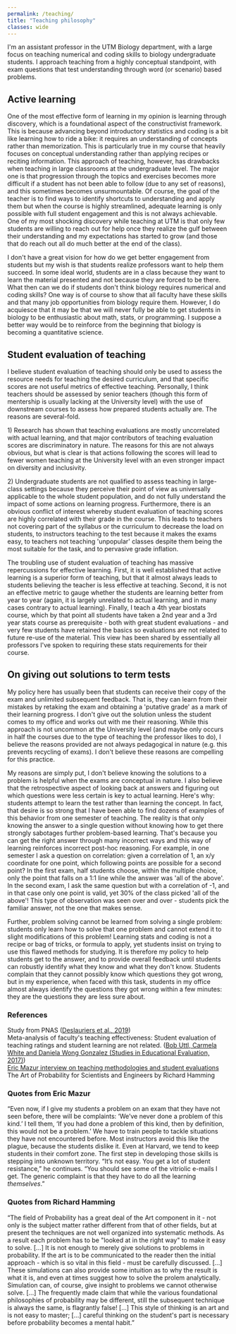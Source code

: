 ```yaml
---
permalink: /teaching/
title: "Teaching philosophy"
classes: wide
---
```

I'm an assistant professor in the UTM Biology department, with a large focus on teaching numerical and coding skills to biology undergraduate students. I approach teaching from a highly conceptual standpoint, with exam questions that test understanding through word (or scenario) based problems. <br>
<h2>Active learning</h2>
One of the most effective form of learning in my opinion is learning through discovery, which is a foundational aspect of the constructivist framework. This is because advancing beyond introductory statistics and coding is a bit like learning how to ride a bike: it requires an understanding of concepts rather than memorization. This is particularly true in my course that heavily focuses on conceptual understanding rather than applying recipes or reciting information. This approach of teaching, however, has drawbacks when teaching in large classrooms at the undergraduate level. The major one is that progression through the topics and exercises becomes more difficult if a student has not been able to follow (due to any set of reasons), and this sometimes becomes unsurmountable. Of course, the goal of the teacher is to find ways to identify shortcuts to understanding and apply them but when the course is highly streamlined, adequate learning is only possible with full student engagement and this is not always achievable. One of my most shocking discovery while teaching at UTM is that only few students are willing to reach out for help once they realize the gulf between their understanding and my expectations has started to grow (and those that do reach out all do much better at the end of the class).

I don't have a great vision for how do we get better engagement from students but my wish is that students realize professors want to help them succeed. In some ideal world, students are in a class because they want to learn the material presented and not because they are forced to be there. What then can we do if students don't think biology requires numerical and coding skills? One way is of course to show that all faculty have these skills and that many job opportunities from biology require them. However, I do acquiesce that it may be that we will never fully be able to get students in biology to be enthusiastic about math, stats, or programming. I suppose a better way would be to reinforce from the beginning that biology is becoming a quantitative science.

<h2>Student evaluation of teaching</h2>
I believe student evaluation of teaching should only be used to assess the resource needs for teaching the desired curriculum, and that specific scores are not useful metrics of effective teaching. Personally, I think teachers should be assessed by senior teachers (though this form of mentership is usually lacking at the University level) with the use of downstream courses to assess how prepared students actually are. The reasons are several-fold.<br>
<p>
1) Research has shown that teaching evaluations are mostly uncorrelated with actual learning, and that major contributors of teaching evaluation scores are discriminatory in nature. The reasons for this are not always obvious, but what is clear is that actions following the scores will lead to fewer women teaching at the University level with an even stronger impact on diversity and inclusivity. 
<p>    
2) Undergraduate students are not qualified to assess teaching in large-class settings because they perceive their point of view as universally applicable to the whole student population, and do not fully understand the impact of some actions on learning progress. Furthermore, there is an obvious conflict of interest whereby student evaluation of teaching scores are highly correlated with their grade in the course. This leads to teachers not covering part of the syllabus or the curriculum to decrease the load on students, to instructors teaching to the test because it makes the exams easy, to teachers not teaching 'unpopular' classes despite them being the most suitable for the task, and to pervasive grade inflation.
<p>    
The troubling use of student evaluation of teaching has massive repercussions for effective learning. First, it is well established that active learning is a superior form of teaching, but that it almost always leads to students believing the teacher is less effective at teaching. Second, it is not an effective metric to gauge whether the students are learning better from year to year (again, it is largely unrelated to actual learning, and in many cases contrary to actual learning). Finally, I teach a 4th year biostats course, which by that point all students have taken a 2nd year and a 3rd year stats course as prerequisite - both with great student evaluations - and very few students have retained the basics so evaluations are not related to future re-use of the material. This view has been shared by essentially all professors I've spoken to requiring these stats requirements for their course.

<h2>On giving out solutions to term tests</h2>
My policy here has usually been that students can receive their copy of the exam and unlimited subsequent feedback. That is, they can learn from their mistakes by retaking the exam and obtaining a 'putative grade' as a mark of their learning progress. I don't give out the solution unless the student comes to my office and works out with me their reasoning. While this approach is not uncommon at the University level (and maybe only occurs in half the courses due to the type of teaching the professor likes to do), I believe the reasons provided are not always pedagogical in nature (e.g. this prevents recycling of exams). I don't believe these reasons are compelling for this practice.
<p>
My reasons are simply put, I don't believe knowing the solutions to a problem is helpful when the exams are conceptual in nature. I also believe that the retrospective aspect of looking back at answers and figuring out which questions were less certain is key to actual learning. Here's why: students attempt to learn the test rather than learning the concept. In fact, that desire is so strong that I have been able to find dozens of examples of this behavior from one semester of teaching. The reality is that only knowing the answer to a single question without knowing how to get there strongly sabotages further problem-based learning. That's because you can get the right answer through many incorrect ways and this way of learning reinforces incorrect post-hoc reasoning. For example, in one semester I ask a question on correlation: given a correlation of 1, an x/y coordinate for one point, which following points are possible for a second point? In the first exam, half students choose, within the multiple choice, only the point that falls on a 1:1 line while the answer was 'all of the above'. In the second exam, I ask the same question but with a correlation of -1, and in that case only one point is valid, yet 30% of the class picked 'all of the above'! This type of observation was seen over and over - students pick the familiar answer, not the one that makes sense.
<p>    
Further, problem solving cannot be learned from solving a single problem: students only learn how to solve that one problem and cannot extend it to slight modifications of this problem! Learning stats and coding is not a recipe or bag of tricks, or formula to apply, yet students insist on trying to use this flawed methods for studying. It is therefore my policy to help students get to the answer, and to provide overall feedback until students can robustly identify what they know and what they don't know. Students complain that they cannot possibly know which questions they got wrong, but in my experience, when faced with this task, students in my office almost always identify the questions they got wrong within a few minutes: they are the questions they are less sure about.

<h3>References</h3>
Study from PNAS (<a href='https://www.pnas.org/doi/10.1073/pnas.1821936116' target='_blank'>Deslauriers et al., 2019</a>) 
<br>
Meta-analysis of faculty's teaching effectiveness: Student evaluation of teaching ratings and student learning are not related. (<a href='https://www.sciencedirect.com/science/article/pii/S0191491X16300323' target='_blank'>Bob Uttl, Carmela White and Daniela Wong Gonzalez (Studies in Educational Evaluation, 2017)</a>) 
<br>
<a href='https://www.harvardmagazine.com/2012/03/twilight-of-the-lecture' target='_blank'>Eric Mazur interview on teaching methodologies and student evaluations</a>
The Art of Probability for Scientists and Engineers by Richard Hamming

<h3>Quotes from Eric Mazur</h3>
“Even now, if I give my students a problem on an exam that they have not seen before, there will be complaints: ‘We’ve never done a problem of this kind.’ I tell them, ‘If you had done a problem of this kind, then by definition, this would not be a problem.’ We have to train people to tackle situations they have not encountered before. Most instructors avoid this like the plague, because the students dislike it. Even at Harvard, we tend to keep students in their comfort zone. The first step in developing those skills is stepping into unknown territory. “It’s not easy. You get a lot of student resistance,” he continues. “You should see some of the vitriolic e-mails I get. The generic complaint is that they have to do all the learning <i>themselves</i>.” 

<h3>Quotes from Richard Hamming</h3>
“The field of Probability has a great deal of the Art component in it - not only is the subject matter rather different from that of other fields, but at present the techniques are not well organized into systematic methods. As a result each problem has to be "looked at in the right way" to make it easy to solve. [...] It is not enough to merely give solutions to problems in probability. If the art is to be communicated to the reader then the initial approach - which is so vital in this field - must be carefully discussed. [...] These simulations can also provide some intuition as to why the result is what it is, and even at times suggest how to solve the prolem analytically. Simulation can, of course, give insight to problems we cannot otherwise solve. [...] The frequently made claim that while the various foundational philosophies of probability may be different, still the subsequent technique is always the same, is flagrantly false! [...] This style of thinking is an art and is not easy to master; [...] careful thinking on the student's part is necessary before probability becomes a mental habit.”
